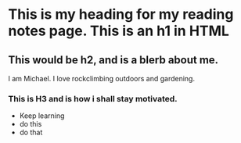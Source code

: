 # This is my heading for my reading notes page. This is an h1 in HTML

## This would be h2, and is a blerb about me.

I am Michael. I love rockclimbing outdoors and gardening.

### This is H3 and is how i shall stay motivated.

* Keep learning
* do this
* do that


